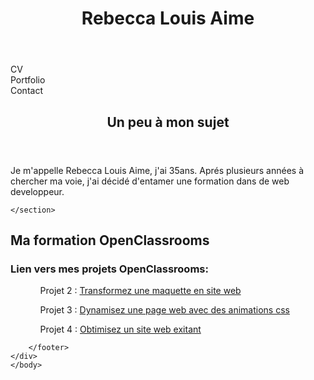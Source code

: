 <html>
    <head>
        <meta charset="utf-8" />
        <link rel="stylesheets" href="styles.css" />
        <title>Rebkhya</title>
        <link rel="preconnect" href="https://fonts.gstatic.com">
    </head>
    <body>
        <div>
        <header>
             <h1>Rebecca Louis Aime</h1>
        </header>
        <nav id="menu">
            <div class="cv">CV</div>
           <div class="portfolio">Portfolio</div> <!-- Le menu se situe en haut -->
           <div class="contact">Contact</div>
       </nav>
       <section>
        <header>
            <h1>Un peu à mon sujet</h1>
        </header>
        <p>Je m'appelle Rebecca Louis Aime, j'ai 35ans. Aprés plusieurs années à chercher ma voie, 
   j'ai décidé d'entamer une formation dans de web developpeur.</p>

    </section>

  <section>
   <h2>Ma formation OpenClassrooms</h2>
    <p>
    <h3>Lien vers mes projets OpenClassrooms:</h3>
    <ul>
           <ol>Projet 2 : <a href="https://rebkhya.github.io/RebeccaLouisAime_2_10062021/Reservia.html"><span>Transformez une maquette en site web</span></a> </ol>
           <ol>Projet 3 : <a href="#"><span>Dynamisez une page web avec des animations css</span></a> </ol>
           <ol>Projet 4 : <a href="#"><span>Obtimisez un site web exitant</span></a> </ol>
       </ul>
    </p>
  </section>
        <footer>

        </footer>
    </div>
    </body>
</html>
